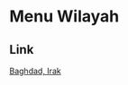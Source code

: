 # Menu Wilayah

## Link

[Baghdad, Irak](https://github.com/gigit-pemilu/pemilu-2024-99-luar-negeri/tree/main/pilpres/hitung-suara/sub/99-luar-negeri/sub/10-baghdad-irak/sub/01-baghdad-irak/sub/0001-baghdad-irak)

